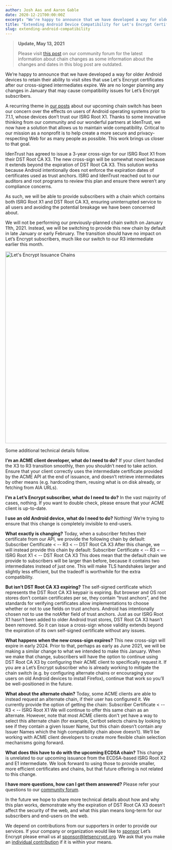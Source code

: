 ```yaml
---
author: Josh Aas and Aaron Gable
date: 2020-12-21T00:00:00Z
excerpt: "We’re happy to announce that we have developed a way for older Android devices to retain their ability to visit sites that use Let's Encrypt certificates after our cross-signed intermediates expire. We are no longer planning any changes in January that may cause compatibility issues for Let’s Encrypt subscribers."
title: "Extending Android Device Compatibility for Let's Encrypt Certificates"
slug: extending-android-compatibility
---
```


> **Update, May 13, 2021**
>
> Please visit [this post](https://community.letsencrypt.org/t/production-chain-changes/150739) on our community forum for the latest information about chain changes as some information about the changes and dates in this blog post are outdated.

We’re happy to announce that we have developed a way for older Android devices to retain their ability to visit sites that use Let's Encrypt certificates after our cross-signed intermediates expire. We are no longer planning any changes in January that may cause compatibility issues for Let’s Encrypt subscribers.

A recurring theme in [our posts](https://letsencrypt.org/2020/11/06/own-two-feet.html) about our upcoming chain switch has been our concern over the effects on users of Android operating systems prior to 7.1.1, whose devices don’t trust our ISRG Root X1. Thanks to some innovative thinking from our community and our wonderful partners at IdenTrust, we now have a solution that allows us to maintain wide compatibility. Critical to our mission as a nonprofit is to help create a more secure and privacy-respecting Web for as many people as possible. This work brings us closer to that goal.

IdenTrust has agreed to issue a 3-year cross-sign for our ISRG Root X1 from their DST Root CA X3. The new cross-sign will be somewhat novel because it extends beyond the expiration of DST Root CA X3. This solution works because Android intentionally does not enforce the expiration dates of certificates used as trust anchors. ISRG and IdenTrust reached out to our auditors and root programs to review this plan and ensure there weren’t any compliance concerns.

As such, we will be able to provide subscribers with a chain which contains both ISRG Root X1 and DST Root CA X3, ensuring uninterrupted service to all users and avoiding the potential breakage we have been concerned about.

We will not be performing our previously-planned chain switch on January 11th, 2021. Instead, we will be switching to provide this new chain by default in late January or early February. The transition should have no impact on Let’s Encrypt subscribers, much like our switch to our R3 intermediate earlier this month.

<p class="text-center"><img src="/images/2020.12.21-android-compat-cert-chain.png" alt="Let's Encrypt Issuance Chains" width="600"></p>

Some additional technical details follow.

**I’m an ACME client developer, what do I need to do?** If your client handled the X3 to R3 transition smoothly, then you shouldn’t need to take action. Ensure that your client correctly uses the intermediate certificate provided by the ACME API at the end of issuance, and doesn’t retrieve intermediates by other means (e.g. hardcoding them, reusing what is on disk already, or fetching from AIA URLs).

**I’m a Let’s Encrypt subscriber, what do I need to do?** In the vast majority of cases, nothing. If you want to double check, please ensure that your ACME client is up-to-date.

**I use an old Android device, what do I need to do?** Nothing! We’re trying to ensure that this change is completely invisible to end-users.

**What exactly is changing?** Today, when a subscriber fetches their certificate from our API, we provide the following chain by default:
Subscriber Certificate < -- R3 < -- DST Root CA X3
After this change, we will instead provide this chain by default:
Subscriber Certificate < -- R3 < -- ISRG Root X1 < -- DST Root CA X3
This does mean that the default chain we provide to subscribers will be larger than before, because it contains two intermediates instead of just one. This will make TLS handshakes larger and slightly less efficient, but the tradeoff is worthwhile for the extra compatibility.

**But isn’t DST Root CA X3 expiring?** The self-signed certificate which represents the DST Root CA X3 keypair is expiring. But browser and OS root stores don’t contain certificates per se, they contain “trust anchors”, and the standards for verifying certificates allow implementations to choose whether or not to use fields on trust anchors. Android has intentionally chosen not to use the notAfter field of trust anchors. Just as our ISRG Root X1 hasn’t been added to older Android trust stores, DST Root CA X3 hasn’t been removed. So it can issue a cross-sign whose validity extends beyond the expiration of its own self-signed certificate without any issues.

**What happens when the new cross-sign expires?** This new cross-sign will expire in early 2024. Prior to that, perhaps as early as June 2021, we will be making a similar change to what we intended to make this January. When we make that change, subscribers will have the option to continue using DST Root CA X3 by configuring their ACME client to specifically request it. If you are a Let’s Encrypt subscriber who is already working to mitigate the chain switch (e.g. by configuring alternate chains or encouraging your users on old Android devices to install Firefox), continue that work so you’ll be well-positioned in the future.

**What about the alternate chain?** Today, some ACME clients are able to instead request an alternate chain, if their user has configured it. We currently provide the option of getting the chain:
Subscriber Certificate < -- R3 < -- ISRG Root X1
We will continue to offer this same chain as an alternate. However, note that most ACME clients don't yet have a way to select this alternate chain (for example, Certbot selects chains by looking to see if they contain a given Issuer Name, but this chain doesn’t contain any Issuer Names which the high compatibility chain above doesn’t). We’ll be working with ACME client developers to create more flexible chain selection mechanisms going forward.

**What does this have to do with the upcoming ECDSA chain?** This change is unrelated to our upcoming issuance from the ECDSA-based ISRG Root X2 and E1 intermediate. We look forward to using those to provide smaller, more efficient certificates and chains, but that future offering is not related to this change.

**I have more questions, how can I get them answered?** Please refer your questions to our [community forum](https://community.letsencrypt.org/).

In the future we hope to share more technical details about how and why this plan works, demonstrate why the expiration of DST Root CA X3 doesn’t affect the security of the web, and what this plan means long-term for our subscribers and end-users on the web.

We depend on contributions from our supporters in order to provide our services. If your company or organization would like to [sponsor](https://www.abetterinternet.org/sponsor/) Let’s Encrypt please email us at [sponsor@letsencrypt.org](mailto:sponsor@letsencrypt.org). We ask that you make an [individual contribution](https://letsencrypt.org/donate/) if it is within your means.

